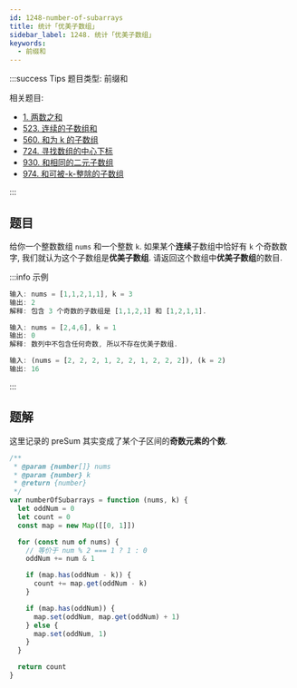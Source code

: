```yaml
---
id: 1248-number-of-subarrays
title: 统计「优美子数组」
sidebar_label: 1248. 统计「优美子数组」
keywords:
  - 前缀和
---
```


:::success Tips
题目类型: 前缀和

相关题目:

- [1. 两数之和](/leetcode/easy/1-two-sum)
- [523. 连续的子数组和](/leetcode/medium/523-check-subarray-sum)
- [560. 和为 k 的子数组](/leetcode/medium/560-subarray-sum)
- [724. 寻找数组的中心下标](/leetcode/easy/724-pivot-index)
- [930. 和相同的二元子数组](/leetcode/medium/930-num-subarrays-with-sum)
- [974. 和可被-k-整除的子数组](/leetcode/medium/974-subarrays-div-by-k)

:::

## 题目

给你一个整数数组 `nums` 和一个整数 `k`. 如果某个**连续**子数组中恰好有 `k` 个奇数数字, 我们就认为这个子数组是**优美子数组**. 请返回这个数组中**优美子数组**的数目.

:::info 示例

```ts
输入: nums = [1,1,2,1,1], k = 3
输出: 2
解释: 包含 3 个奇数的子数组是 [1,1,2,1] 和 [1,2,1,1].
```

```ts
输入: nums = [2,4,6], k = 1
输出: 0
解释: 数列中不包含任何奇数, 所以不存在优美子数组.
```

```ts
输入: (nums = [2, 2, 2, 1, 2, 2, 1, 2, 2, 2]), (k = 2)
输出: 16
```

:::

## 题解

这里记录的 preSum 其实变成了某个子区间的**奇数元素的个数**.

```ts
/**
 * @param {number[]} nums
 * @param {number} k
 * @return {number}
 */
var numberOfSubarrays = function (nums, k) {
  let oddNum = 0
  let count = 0
  const map = new Map([[0, 1]])

  for (const num of nums) {
    // 等价于 num % 2 === 1 ? 1 : 0
    oddNum += num & 1

    if (map.has(oddNum - k)) {
      count += map.get(oddNum - k)
    }

    if (map.has(oddNum)) {
      map.set(oddNum, map.get(oddNum) + 1)
    } else {
      map.set(oddNum, 1)
    }
  }

  return count
}
```
